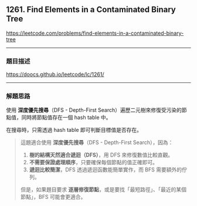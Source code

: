 ## 1261. Find Elements in a Contaminated Binary Tree

https://leetcode.com/problems/find-elements-in-a-contaminated-binary-tree

****

### 題目描述

https://doocs.github.io/leetcode/lc/1261/

****

### 解題思路

使用 **深度優先搜尋**（DFS - Depth-First Search）遍歷二元樹來修復受污染的節點值，同時將節點值存在一個 hash table 中。

在搜尋時，只需透過 hash table 即可判斷目標值是否存在。

> 這題適合使用 **深度優先搜尋**（DFS - Depth-First Search），因為：  
> 1. **樹的結構天然適合遞迴（DFS）**，用 DFS 來修復數值比較直觀。
> 2. **不需要保證處理順序**，只要確保每個節點的值正確即可。
> 3. **遞迴比較簡潔**，DFS 透過遞迴函數能簡單實作，而 BFS 需要額外的佇列。
> 
> 但是，如果題目要求 **逐層修復節點**，或是要找「最短路徑」、「最近的某個節點」，BFS 可能會更適合。